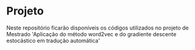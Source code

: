 # Projeto
Neste repositório ficarão disponíveis os códigos utilizados no projeto de Mestrado 'Aplicação do método word2vec e do gradiente descente estocástico em tradução automática'
